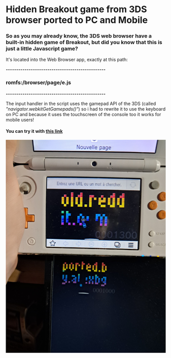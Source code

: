 # Hidden Breakout game from 3DS browser ported to PC and Mobile
### So as you may already know, the 3DS web browser have a built-in hidden game of Breakout, but did you know that this is just a little Javascript game?

It's located into the Web Browser app, exactly at this path:

**------------------------------------------------**
### romfs:/browser/page/e.js
**------------------------------------------------**

The input handler in the script uses the gamepad API of the 3DS (called *"navigator.webkitGetGamepads()"*) so i had to rewrite it to use the keyboard on PC
and because it uses the touchscreen of the console too it works for mobile users!

#### You can try it with [this link](https://atexbg.github.io/breakout-3ds-browser/)

![The game on my 2DS XL and my PC](picture.jpg)
